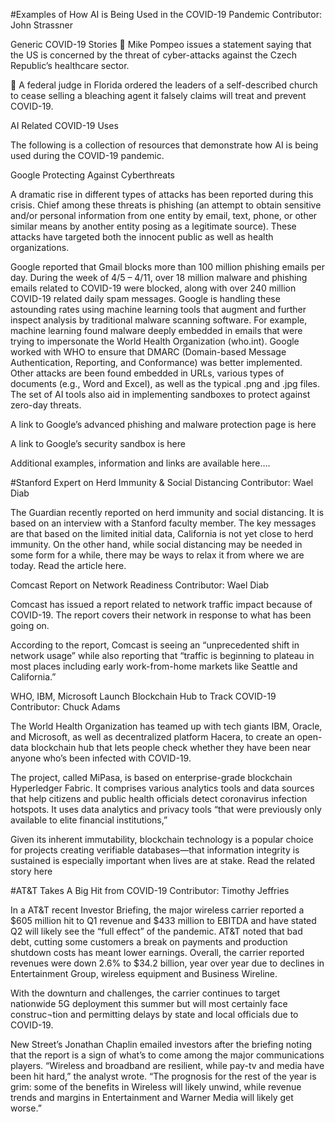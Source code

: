 #Examples of How AI is Being Used in the COVID-19 Pandemic
Contributor: John Strassner

Generic COVID-19 Stories
	Mike Pompeo issues a statement saying that the US is concerned by the threat of cyber-attacks against the Czech Republic’s healthcare sector.

	A federal judge in Florida ordered the leaders of a self-described church to cease selling a bleaching agent it falsely claims will treat and prevent COVID-19.

AI Related COVID-19 Uses

The following is a collection of resources that demonstrate how AI is being used during the COVID-19 pandemic.

Google Protecting Against Cyberthreats

A dramatic rise in different types of attacks has been reported during this crisis. Chief among these threats is phishing (an attempt to obtain sensitive and/or personal information from one entity by email, text, phone, or other similar means by another entity posing as a legitimate source). These attacks have targeted both the innocent public as well as health organizations.

Google reported that Gmail blocks more than 100 million phishing emails per day. During the week of 4/5 – 4/11, over 18 million malware and phishing emails related to COVID-19 were blocked, along with over 240 million COVID-19 related daily spam messages. Google is handling these astounding rates using machine learning tools that augment and further inspect analysis by traditional malware scanning software. For example, machine learning found malware deeply embedded in emails that were trying to impersonate the World Health Organization (who.int). Google worked with WHO to ensure that DMARC (Domain-based Message Authentication, Reporting, and Conformance) was better implemented. Other attacks are been found embedded in URLs, various types of documents (e.g., Word and Excel), as well as the typical .png and .jpg files. The set of AI tools also aid in implementing sandboxes to protect against zero-day threats.

A link to Google’s advanced phishing and malware protection page is here

A link to Google’s security sandbox is here

Additional examples, information and links are available here….


#Stanford Expert on Herd Immunity & Social Distancing
Contributor: Wael Diab

The Guardian recently reported on herd immunity and social distancing. It is based on an interview with a Stanford faculty member. The key messages are that based on the limited initial data, California is not yet close to herd immunity. On the other hand, while social distancing may be needed in some form for a while, there may be ways to relax it from where we are today. Read the article here.

Comcast Report on Network Readiness
Contributor: Wael Diab

Comcast has issued a report related to network traffic impact because of COVID-19.  The report covers their network in response to what has been going on. 

According to the report, Comcast is seeing an “unprecedented shift in network usage” while also reporting that “traffic is beginning to plateau in most places including early work-from-home markets like Seattle and California.” 

WHO, IBM, Microsoft Launch Blockchain Hub to Track COVID-19
Contributor: Chuck Adams

The World Health Organization has teamed up with tech giants IBM, Oracle, and Microsoft, as well as decentralized platform Hacera, to create an open-data blockchain hub that lets people check whether they have been near anyone who’s been infected with COVID-19. 

The project, called MiPasa, is based on enterprise-grade blockchain Hyperledger Fabric. It comprises various analytics tools and data sources that help citizens and public health officials detect coronavirus infection hotspots.  It uses data analytics and privacy tools “that were previously only available to elite financial institutions,”

Given its inherent immutability, blockchain technology is a popular choice for projects creating verifiable databases—that information integrity is sustained is especially important when lives are at stake.  Read the related story here

#AT&T Takes A Big Hit from COVID-19
Contributor: Timothy Jeffries

In a AT&T recent Investor Briefing, the major wireless carrier reported a $605 million hit to Q1 revenue and $433 million to EBITDA and have stated Q2 will likely see the “full effect” of the pandemic.  AT&T noted that bad debt, cutting some customers a break on payments and production shutdown costs has meant lower earnings. Overall, the carrier reported revenues were down 2.6% to $34.2 billion, year over year due to declines in Entertainment Group, wireless equipment and Business Wireline.

With the downturn and challenges, the carrier continues to target nationwide 5G deployment this summer but will most certainly face construc¬tion and permitting delays by state and local officials due to COVID-19.

New Street’s Jonathan Chaplin emailed investors after the briefing noting that the report is a sign of what’s to come among the major communications players. “Wireless and broadband are resilient, while pay-tv and media have been hit hard,” the analyst wrote. “The prognosis for the rest of the year is grim: some of the benefits in Wireless will likely unwind, while revenue trends and margins in Entertainment and Warner Media will likely get worse.”
